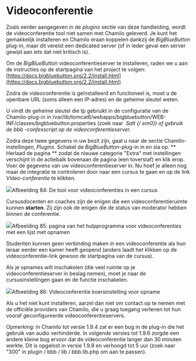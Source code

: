 # Videoconferentie

Zoals eerder aangegeven in de *plugins* sectie van deze handleiding, wordt de videoconferentie tool niet samen met Chamilo geleverd. Je kunt het gemakkelijk installeren en Chamilo eraan koppelen dankzij de *BigBlueButton* plug-in, maar dit vereist een dedicated server (of in ieder geval een server gewijd aan iets dat niet kritisch is).

Om de *BigBlueButton* videoconferentieserver te installeren, raden we u aan de instructies op de startpagina van het project te volgen: [https://docs.bigbluebutton.org/2.2/install.html](https://docs.bigbluebutton.org/2.2/install.html)

Zodra de videoconferentie is geïnstalleerd en functioneel is, moet u de openbare URL (soms alleen een IP-adres) en de geheime sleutel weten.

U vindt de geheime sleutel die tp gebruikt in de configuratie van de Chamilo-plug-in in /var/lib/tomcat6/webapps/bigbluebutton/WEB-INF/classes/bigbluebutton.properties (zoek naar *&nbsp;Salt {/ em0}) of gebruik de bbb -confesscript op de videoconferentieserver.*

Zodra deze twee gegevens in uw bezit zijn, gaat u naar de sectie Chamilo-instellingen, *Plugins*. Schakel de *BigBlueButton*-plug-in in en sla op. ** Herlaad de pagina ** zodat de nieuwe categorie "Extra" met instellingen verschijnt in de actiebalk bovenaan de pagina (een toverstaf) en klik erop. Voer de gegevens van uw videoconferentieserver in. Nu hoef je alleen nog maar de integratie te controleren door naar een cursus te gaan en op de link *Video-conferentie* te klikken.

![](../../.gitbook/assets/images48%20%281%29.png)Afbeelding 84: De tool voor videoconferenties in een cursus

Cursusdocenten en coaches zijn de enigen die een videoconferentieruimte kunnen **starten**. Zij zijn ook de enigen die de status van moderator hebben binnen de conferentie.

![](../../.gitbook/assets/images62%20%281%29.png)Afbeelding 85: pagina van het hulpprogramma voor videoconferenties met een lijst met opnamen

Studenten kunnen geen verbinding maken in een videoconferentie als hun leraar eerder een kamer heeft geopend (anders laadt het klikken op de videoconferentie-link gewoon de startpagina van de cursus).

Als je opnames wilt inschakelen (die veel ruimte op je videoconferentieserver in beslag nemen), moet je naar de cursusinstellingen gaan en de functie inschakelen.

![](../../.gitbook/assets/images63.png)Afbeelding 86: Videoconferentie koersinstelling voor opname

Als u het niet kunt installeren, aarzel dan niet om contact op te nemen met de officiële providers van Chamilo, die u graag toegang verlenen tot hun vooraf geconfigureerde videoconferentieservers.

Opmerking: in Chamilo tot versie 1.9.4 zat er een bug in de plug-in die het gebruik van audio verhinderde. In volgende versies tot 1.9.6 zorgde een andere kleine bug ervoor dat de videoconferentie langer dan 30 minuten werkte. Dit is opgelost in versie 1.9.8 en verhoogd tot 5 uur (zoek naar "300" in plugin / bbb / lib / bbb.lib.php om aan te passen).
